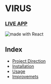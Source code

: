 # VIRUS
### [LIVE APP](https://virus2.netlify.app/)
<div>
<img src="https://img.shields.io/badge/made%20with-React-green.svg?logo=react&colorA=000000&colorB=be33ff" alt="made with React" />
</div>

## Index
* [Project Direction](#Project)
* [Installation](#Install)
* [Usage](#Usage)
* [Improvemets](#Improvements)